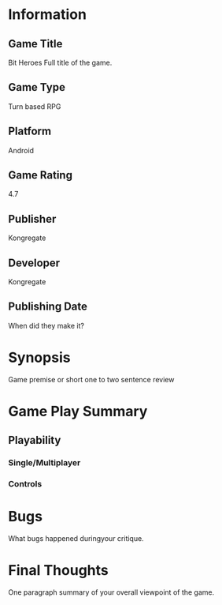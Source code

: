 
# Information
## Game Title
Bit Heroes
Full title of the game.
## Game Type
Turn based RPG
## Platform
Android
## Game Rating
4.7
## Publisher
Kongregate
## Developer
Kongregate
## Publishing Date
When did they make it?
# Synopsis
Game premise or short one to two sentence review

# Game Play Summary
## Playability
### Single/Multiplayer
### Controls

# Bugs
What bugs happened duringyour critique.
# Final Thoughts
One paragraph summary of your overall viewpoint of the game.
